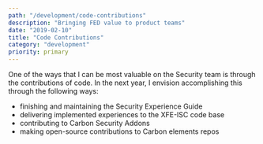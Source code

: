 ```yaml
---
path: "/development/code-contributions"
description: "Bringing FED value to product teams"
date: "2019-02-10"
title: "Code Contributions"
category: "development"
priority: primary
---
```


One of the ways that I can be most valuable on the Security team is through the contributions of code. In the next year, I envision accomplishing this through the following ways:

  - finishing and maintaining the Security Experience Guide
  - delivering implemented experiences to the XFE-ISC code base
  - contributing to Carbon Security Addons
  - making open-source contributions to Carbon elements repos
